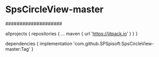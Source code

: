 # SpsCircleView-master

####################

allprojects {
	repositories {
		...
		maven { url 'https://jitpack.io' }
	}
}
  
  
dependencies {
	implementation 'com.github.SPSpisoft:SpsCircleView-master:Tag'
}
